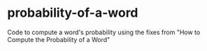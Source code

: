 # probability-of-a-word
Code to compute a word's probability using the fixes from "How to Compute the Probability of a Word"
